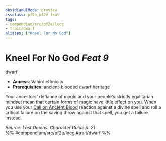 ```yaml
---
obsidianUIMode: preview
cssclass: pf2e,pf2e-feat
tags:
- compendium/src/pf2e/locg
- trait/dwarf
aliases: ["Kneel For No God"]
---
```

# Kneel For No God  *Feat 9*  
[dwarf](rules/traits/dwarf.md)  

- **Access**: Vahird ethnicity
- **Prerequisites**: ancient-blooded dwarf heritage

Your ancestors' defiance of magic and your people's strictly egalitarian mindset mean that certain forms of magic have little effect on you. When you use your [Call on Ancient Blood](rules/actions/call-on-ancient-blood.md) reaction against a divine spell and roll a critical failure on the saving throw against that spell, you get a failure instead.

*Source: Lost Omens: Character Guide p. 21*  
%% #compendium/src/pf2e/locg #trait/dwarf %%